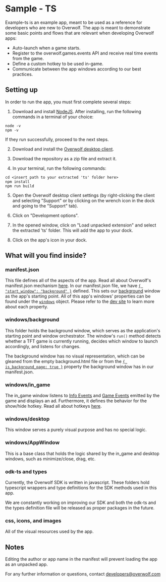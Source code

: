 # Sample - TS

Example-ts is an example app, meant to be used as a reference for developers who are new to Overwolf.
The app is meant to demonstrate some basic points and flows that are relevant when developing Overwolf apps:

- Auto-launch when a game starts.
- Register to the overwolf.games.events API and receive real time events from the game.
- Define a custom hotkey to be used in-game.
- Communicate between the app windows according to our best practices.

## Setting up

In order to run the app, you must first complete several steps:

1. Download and install [NodeJS](https://nodejs.org/).
   After installing, run the following commands in a terminal of your choice:

```
node -v
npm -v
```

If they run successfully, proceed to the next steps.

2. Download and install the [Overwolf desktop client](https://download.overwolf.com/install/Download).

3. Download the repository as a zip file and extract it.

4. In your terminal, run the following commands:

```
cd <insert path to your extracted 'ts' folder here>
npm install
npm run build
```

5. Open the Overwolf desktop client settings (by right-clicking the client and selecting
   "Support" or by clicking on the wrench icon in the dock and going to the "Support" tab).

6. Click on "Development options".

7. In the opened window, click on "Load unpacked extension" and select the extracted 'ts' folder.
   This will add the app to your dock.

8. Click on the app's icon in your dock.

## What will you find inside?

### manifest.json

This file defines all of the aspects of the app.
Read all about Overwolf's manifest.json mechanism [here](https://overwolf.github.io/docs/api/manifest-json#welcome-to-the-manifestjson-file).
In our manifest.json file, we have [`{ "start_window": "background" }`](https://overwolf.github.io/docs/api/manifest-json#start_window) defined.
This sets our [background](###windows/background) window as the app's starting point.
All of this app's windows' properties can be found under the [`windows`](https://overwolf.github.io/docs/api/manifest-json#window-data) object.
Please refer to the [dev site](https://overwolf.github.io/docs/api/manifest-json#welcome-to-the-manifestjson-file) to learn more about each property.

### windows/background

This folder holds the background window, which serves as the application's starting point and window orchestrator.
The window's `run()` method detects whether a TFT game is currently running, decides which window to launch accordingly, and listens for changes.

The background window has no visual representation, which can be gleaned from the empty background.html file or from the
[`{ is_background_page: true }`](https://overwolf.github.io/docs/api/manifest-json#is_background_page)
property the background window has in our manifest.json.

### windows/in_game

The in_game window listens to [Info Events](https://overwolf.github.io/docs/api/overwolf-games-events#oninfoupdates2) and
[Game Events](https://overwolf.github.io/docs/api/overwolf-games-events#onnewevents) emitted by the game and
displays an ad. Furthermore, it defines the behavior for the show/hide hotkey.
Read all about hotkeys [here](https://overwolf.github.io/docs/topics/hotkeys-best-practices).

### windows/desktop

This window serves a purely visual purpose and has no special logic.

### windows/AppWindow

This is a base class that holds the logic shared by the in_game and desktop windows, such as minimize/close, drag, etc.

### odk-ts and types

Currently, the Overwolf SDK is written in javascript. These folders hold typescript wrappers and type definitions for the SDK methods used in this app.

We are constantly working on improving our SDK and both the odk-ts and the types definition file will be released as proper packages in the future.

### css, icons, and images

All of the visual resources used by the app.

## Notes

Editing the author or app name in the manifest will prevent loading the app as an unpacked app.

For any further information or questions, contact developers@overwolf.com
